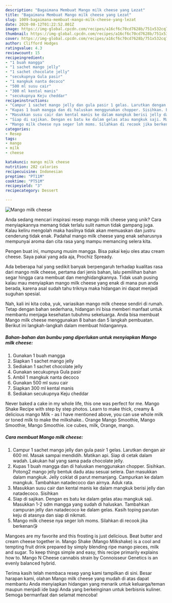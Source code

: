 ```yaml
---
description: "Bagaimana Membuat Mango milk cheese yang Lezat"
title: "Bagaimana Membuat Mango milk cheese yang Lezat"
slug: 1009-bagaimana-membuat-mango-milk-cheese-yang-lezat
date: 2020-08-12T01:22:52.801Z
image: https://img-global.cpcdn.com/recipes/a16cf6c70cd7628b/751x532cq70/mango-milk-cheese-foto-resep-utama.jpg
thumbnail: https://img-global.cpcdn.com/recipes/a16cf6c70cd7628b/751x532cq70/mango-milk-cheese-foto-resep-utama.jpg
cover: https://img-global.cpcdn.com/recipes/a16cf6c70cd7628b/751x532cq70/mango-milk-cheese-foto-resep-utama.jpg
author: Clifford Hodges
ratingvalue: 4.3
reviewcount: 15
recipeingredient:
- "1 buah mangga"
- "1 sachet mango jelly"
- "1 sachet chocolate jelly"
- "secukupnya Gula pasir"
- "1 mangkuk nanta decoco"
- "500 ml susu cair"
- "300 ml kental manis"
- "secukupnya Keju cheddar"
recipeinstructions:
- "Campur 1 sachet mango jelly dan gula pasir 1 gelas. Larutkan dengan air 600 ml. Masak sampai mendidih. Matikan api. Siap di cetak dalam wadah. Lakukan hal yang sama pada chocolate jelly."
- "Kupas 1 buah mangga dan di haluskan menggunakan chopper. Sisihkan. Potong2 mango jelly bentuk dadu atau sesuai selera. Dan masukkan dalam mangkuk. Jelly coklat di parut memanjang. Campurkan ke dalam mangkuk. Tambahkan natadecoco dan airnya. Aduk rata."
- "Masukkan susu cair dan kental manis ke dalam mangkuk berisi jelly dan natadecoco. Sisihkan"
- "Siap di sajikan. Dengan es batu ke dalam gelas atau mangkuk saji. Masukkan 1-2 sdm mangga yang sudah di haluskan. Tambahkan campuran jelly dan natadecoco ke dalam gelas. Kasih toping parutan keju di atasnya dan siap di nikmati."
- "Mango milk cheese nya seger loh moms. Silahkan di recook jika berkenan😘"
categories:
- Resep
tags:
- mango
- milk
- cheese

katakunci: mango milk cheese 
nutrition: 282 calories
recipecuisine: Indonesian
preptime: "PT11M"
cooktime: "PT51M"
recipeyield: "3"
recipecategory: Dessert

---
```



![Mango milk cheese](https://img-global.cpcdn.com/recipes/a16cf6c70cd7628b/751x532cq70/mango-milk-cheese-foto-resep-utama.jpg)

Anda sedang mencari inspirasi resep mango milk cheese yang unik? Cara menyiapkannya memang tidak terlalu sulit namun tidak gampang juga. Kalau keliru mengolah maka hasilnya tidak akan memuaskan dan justru cenderung tidak enak. Padahal mango milk cheese yang enak seharusnya mempunyai aroma dan cita rasa yang mampu memancing selera kita.

Pengen buat ini, mumpung musim mangga. Bisa pakai keju oles atau cream cheese. Saya pakai yang ada aja, Prochiz Spready.

Ada beberapa hal yang sedikit banyak berpengaruh terhadap kualitas rasa dari mango milk cheese, pertama dari jenis bahan, lalu pemilihan bahan segar hingga cara membuat dan menghidangkannya. Tidak usah pusing kalau mau menyiapkan mango milk cheese yang enak di mana pun anda berada, karena asal sudah tahu triknya maka hidangan ini dapat menjadi suguhan spesial.


Nah, kali ini kita coba, yuk, variasikan mango milk cheese sendiri di rumah. Tetap dengan bahan sederhana, hidangan ini bisa memberi manfaat untuk membantu menjaga kesehatan tubuhmu sekeluarga. Anda bisa membuat Mango milk cheese menggunakan 8 bahan dan 5 langkah pembuatan. Berikut ini langkah-langkah dalam membuat hidangannya.

<!--inarticleads1-->

##### Bahan-bahan dan bumbu yang diperlukan untuk menyiapkan Mango milk cheese:

1. Gunakan 1 buah mangga
1. Siapkan 1 sachet mango jelly
1. Sediakan 1 sachet chocolate jelly
1. Gunakan secukupnya Gula pasir
1. Ambil 1 mangkuk nanta decoco
1. Gunakan 500 ml susu cair
1. Siapkan 300 ml kental manis
1. Sediakan secukupnya Keju cheddar


Never baked a cake in my whole life, this one was perfect for me. Mango Shake Recipe with step by step photos. Learn to make thick, creamy &amp; delicious mango Milk - as I have mentioned above, you can use whole milk or toned milk to make the milkshake.. Orange Mango Smoothie, Mango Smoothie, Mango Smoothie. ice cubes, milk, Orange, mango. 

<!--inarticleads2-->

##### Cara membuat Mango milk cheese:

1. Campur 1 sachet mango jelly dan gula pasir 1 gelas. Larutkan dengan air 600 ml. Masak sampai mendidih. Matikan api. Siap di cetak dalam wadah. Lakukan hal yang sama pada chocolate jelly.
1. Kupas 1 buah mangga dan di haluskan menggunakan chopper. Sisihkan. Potong2 mango jelly bentuk dadu atau sesuai selera. Dan masukkan dalam mangkuk. Jelly coklat di parut memanjang. Campurkan ke dalam mangkuk. Tambahkan natadecoco dan airnya. Aduk rata.
1. Masukkan susu cair dan kental manis ke dalam mangkuk berisi jelly dan natadecoco. Sisihkan
1. Siap di sajikan. Dengan es batu ke dalam gelas atau mangkuk saji. Masukkan 1-2 sdm mangga yang sudah di haluskan. Tambahkan campuran jelly dan natadecoco ke dalam gelas. Kasih toping parutan keju di atasnya dan siap di nikmati.
1. Mango milk cheese nya seger loh moms. Silahkan di recook jika berkenan😘


Mangoes are my favorite and this frosting is just delicious. Beat butter and cream cheese together in. Mango Shake (Mango Milkshake) is a cool and tempting fruit drink prepared by simply blending ripe mango pieces, milk and sugar. To keep things simple and easy, this recipe primarily explains how to. Mango N Cheese cannabis strain by Connoisseur Genetics is an evenly balanced hybrid. 

Terima kasih telah membaca resep yang kami tampilkan di sini. Besar harapan kami, olahan Mango milk cheese yang mudah di atas dapat membantu Anda menyiapkan hidangan yang menarik untuk keluarga/teman maupun menjadi ide bagi Anda yang berkeinginan untuk berbisnis kuliner. Semoga bermanfaat dan selamat mencoba!
